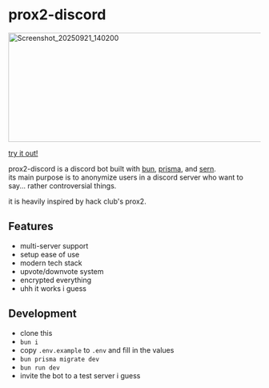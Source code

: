 # prox2-discord

<img width="864" height="218" alt="Screenshot_20250921_140200" src="https://github.com/user-attachments/assets/22ea3b26-c2ae-4976-b6ee-890a46fb314c" />

[try it out!](https://discord.com/oauth2/authorize?client_id=1418290558052601968&permissions=120259086336&integration_type=0&scope=bot)

prox2-discord is a discord bot built with [bun](https://bun.sh/), [prisma](https://www.prisma.io/), and [sern](https://sern.dev/).  
its main purpose is to anonymize users in a discord server who want to say... rather controversial things.

it is heavily inspired by hack club's prox2.

## Features
- multi-server support
- setup ease of use
- modern tech stack
- upvote/downvote system
- encrypted everything
- uhh it works i guess

## Development

- clone this
- `bun i`
- copy `.env.example` to `.env` and fill in the values
- `bun prisma migrate dev`
- `bun run dev`
- invite the bot to a test server i guess
